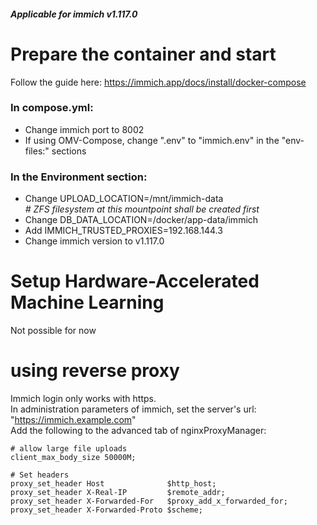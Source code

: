 #### _Applicable for immich v1.117.0_
# Prepare the container and start
Follow the guide here: https://immich.app/docs/install/docker-compose
### In compose.yml:
- Change immich port to 8002
- If using OMV-Compose, change ".env" to "immich.env" in the "env-files:" sections

### In the Environment section:
- Change UPLOAD_LOCATION=/mnt/immich-data  
  _# ZFS filesystem at this mountpoint shall be created first_
- Change DB_DATA_LOCATION=/docker/app-data/immich
- Add IMMICH_TRUSTED_PROXIES=192.168.144.3
- Change immich version to v1.117.0
# Setup Hardware-Accelerated Machine Learning
Not possible for now
# using reverse proxy
Immich login only works with https.  
In administration parameters of immich, set the server's url: "https://immich.example.com"  
Add the following to the advanced tab of nginxProxyManager:
```
# allow large file uploads
client_max_body_size 50000M;

# Set headers
proxy_set_header Host              $http_host;
proxy_set_header X-Real-IP         $remote_addr;
proxy_set_header X-Forwarded-For   $proxy_add_x_forwarded_for;
proxy_set_header X-Forwarded-Proto $scheme;
```
